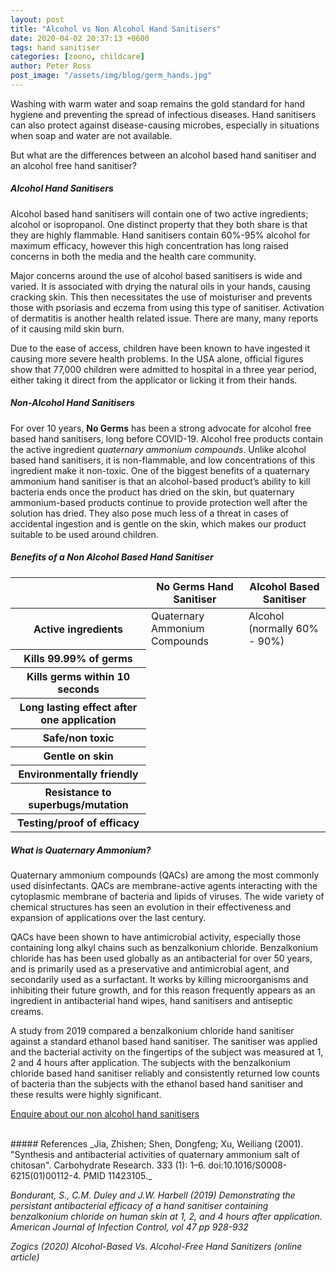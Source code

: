 ```yaml
---
layout: post
title: "Alcohol vs Non Alcohol Hand Sanitisers"
date: 2020-04-02 20:37:13 +0600
tags: hand sanitiser
categories: [zoono, childcare]
author: Peter Ross
post_image: "/assets/img/blog/germ_hands.jpg"
---
```


Washing with warm water and soap remains the gold standard for hand hygiene and preventing the spread of infectious diseases. Hand sanitisers can also protect against disease-causing microbes, especially in situations when soap and water are not available.

But what are the differences between an alcohol based hand sanitiser and an alcohol free hand sanitiser?

##### Alcohol Hand Sanitisers
Alcohol based hand sanitisers will contain one of two active ingredients; alcohol or isopropanol. One distinct property that they both share is that they are highly flammable. Hand sanitisers contain 60%-95% alcohol for maximum efficacy, however this high concentration has long raised concerns in both the media and the health care community.  

Major concerns around the use of alcohol based sanitisers is wide and varied. It is associated with drying the natural oils in your hands, causing cracking skin. This then necessitates the use of moisturiser and prevents those with psoriasis and eczema from using this type of sanitiser. Activation of dermatitis is another health related issue. There are many, many reports of it causing mild skin burn.

Due to the ease of access, children have been known to have ingested it causing more severe health problems. In the USA alone, official figures show that 77,000 children were admitted to hospital in a three year period, either taking it direct from the applicator or licking it from their hands.

##### Non-Alcohol Hand Sanitisers
For over 10 years, **No Germs** has been a strong advocate for alcohol free based hand sanitisers, long before COVID-19. Alcohol free products contain the active ingredient _quaternary ammonium compounds_. Unlike alcohol based hand sanitisers, it is non-flammable, and low concentrations of this ingredient make it non-toxic. One of the biggest benefits of a quaternary ammonium hand sanitiser is that an alcohol-based product’s ability to kill bacteria ends once the product has dried on the skin, but quaternary ammonium-based products continue to provide protection well after the solution has dried. They also pose much less of a threat in cases of accidental ingestion and is gentle on the skin, which makes our product suitable to be used around children.

##### Benefits of a Non Alcohol Based Hand Sanitiser

<table class="table benefits">
  <thead>
    <tr>
      <th scope="col"></th>
      <th id="nogerms" scope="col">No Germs Hand Sanitiser</th>
      <th id="alcohol" scope="col">Alcohol Based Sanitiser</th>
    </tr>
  </thead>
  <tbody>
    <tr>
      <th scope="row">Active ingredients</th>
      <td class="text-center">Quaternary Ammonium Compounds</td>
      <td class="text-center">Alcohol (normally 60% - 90%)</td>
    </tr>
    <tr>
      <th scope="row">Kills 99.99% of germs</th>
      <td class="text-center"><i class="fas fa-check fa-2x"></i></td>
      <td class="text-center"><i class="fas fa-check fa-2x"></i></td>
    </tr>
    <tr>
      <th scope="row">Kills germs within 10 seconds</th>
      <td class="text-center"><i class="fas fa-check fa-2x"></i></td>
      <td class="text-center"><i class="fas fa-check fa-2x"></i></td>
    </tr>
    <tr>
      <th scope="row">Long lasting effect after one application</th>
      <td class="text-center"><i class="fas fa-check fa-2x"></i></td>
      <td class="text-center"><i class="fas fa-times fa-2x"></i></td>
    </tr>
    <tr>
      <th scope="row">Safe/non toxic</th>
      <td class="text-center"><i class="fas fa-check fa-2x"></i></td>
      <td class="text-center"><i class="fas fa-times fa-2x"></i></td>
    </tr>
    <tr>
      <th scope="row">Gentle on skin</th>
      <td class="text-center"><i class="fas fa-check fa-2x"></i></td>
      <td class="text-center"><i class="fas fa-times fa-2x"></i></td>
    </tr>
    <tr>
      <th scope="row">Environmentally friendly</th>
      <td class="text-center"><i class="fas fa-check fa-2x"></i></td>
      <td class="text-center"><i class="fas fa-times fa-2x"></i></td>
    </tr>
    <tr>
      <th scope="row">Resistance to superbugs/mutation</th>
      <td class="text-center"><i class="fas fa-check fa-2x"></i></td>
      <td class="text-center"><i class="fas fa-times fa-2x"></i></td>
    </tr>
    <tr>
      <th scope="row">Testing/proof of efficacy</th>
      <td class="text-center"><i class="fas fa-check fa-2x"></i></td>
      <td class="text-center"><i class="fas fa-times fa-2x"></i></td>
    </tr>
  </tbody>
</table>

##### What is Quaternary Ammonium?
Quaternary ammonium compounds (QACs) are among the most commonly used disinfectants. QACs are membrane-active agents interacting with the cytoplasmic membrane of bacteria and lipids of viruses. The wide variety of chemical structures has seen an evolution in their effectiveness and expansion of applications over the last century.

QACs have been shown to have antimicrobial activity, especially those containing long alkyl chains such as benzalkonium chloride. Benzalkonium chloride has has been used globally as an antibacterial for over 50 years, and is primarily used as a preservative and antimicrobial agent, and secondarily used as a surfactant. It works by killing microorganisms and inhibiting their future growth, and for this reason frequently appears as an ingredient in antibacterial hand wipes, hand sanitisers and antiseptic creams.

A study from 2019 compared a benzalkonium chloride hand sanitiser against a standard ethanol based hand sanitiser. The sanitiser was applied and the bacterial activity on the fingertips of the subject was measured at 1, 2 and 4 hours after application. The subjects with the benzalkonium chloride based hand sanitiser reliably and consistently returned low counts of bacteria than the subjects with the ethanol based hand sanitiser and these results were highly significant.

<p>
  <a href="/commercial/hand-sanitiser" class="btn">Enquire about our non alcohol hand sanitisers</a>
</p>
<br>
##### References
_Jia, Zhishen; Shen, Dongfeng; Xu, Weiliang (2001). "Synthesis and antibacterial
activities of quaternary ammonium salt of chitosan". Carbohydrate Research. 333 (1):
1–6. doi:10.1016/S0008-6215(01)00112-4. PMID 11423105._

_Bondurant, S., C.M. Duley and J.W. Harbell (2019) Demonstrating the persistant antibacterial efficacy of a hand sanitiser containing benzalkonium chloride on human skin at 1, 2, and 4 hours after application. American Journal of Infection Control, vol 47 pp 928-932_

_Zogics (2020) Alcohol-Based Vs. Alcohol-Free Hand Sanitizers (online article)_
